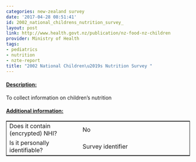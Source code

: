 ```yaml
---
categories: new-zealand survey
date: '2017-04-28 08:51:41'
id: 2002_national_childrens_nutrition_survey_
layout: post
link: http://www.health.govt.nz/publication/nz-food-nz-children
provider: Ministry of Health
tags:
- pediatrics
- nutrition
- nzte-report
title: "2002 National Children\u2019s Nutrition Survey "
---
```



 <h4> <u>Description:</u> </h4>
To collect information on children’s nutrition
 <h4> <u>Additional information:</u> </h4>
 <table style="border: 1px solid">
 <tr> <td width="40%"> Does it contain (encrypted) NHI? </td> <td>No</td> </tr>
 <tr> <td width="40%"> Is it personally identifiable? </td> <td>Survey identifier</td> </tr>
 </table>